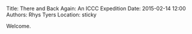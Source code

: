 Title: There and Back Again: An ICCC Expedition
Date: 2015-02-14 12:00
Authors: Rhys Tyers
Location: sticky

Welcome.
